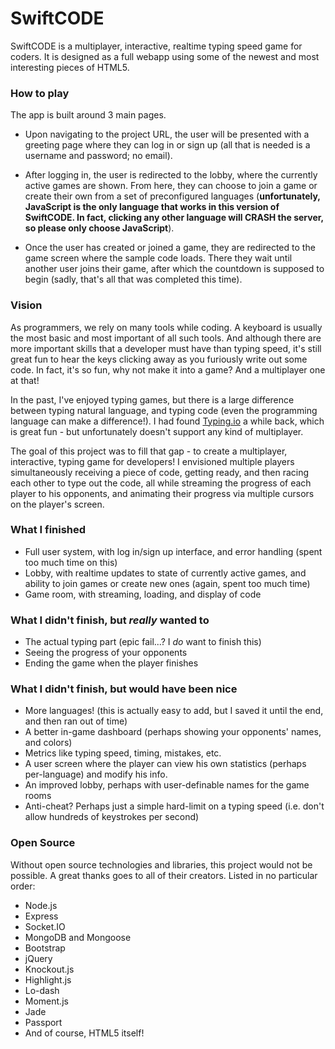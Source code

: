 # SwiftCODE

SwiftCODE is a multiplayer, interactive, realtime typing speed game
for coders. It is designed as a full webapp using some of the newest and most
interesting pieces of HTML5.

### How to play

The app is built around 3 main pages.

- Upon navigating to the project URL, the user will be presented with a greeting
  page where they can log in or sign up (all that is needed is a username and
  password; no email).

- After logging in, the user is redirected to the lobby, where the currently
  active games are shown. From here, they can choose to join a game or create
  their own from a set of preconfigured languages (**unfortunately, JavaScript
  is the only language that works in this version of SwiftCODE. In fact,
  clicking any other language will CRASH the server, so please only choose
  JavaScript**).

- Once the user has created or joined a game, they are redirected to the game
  screen where the sample code loads. There they wait until another user joins
  their game, after which the countdown is supposed to begin (sadly, that's all
  that was completed this time).

### Vision

As programmers, we rely on many tools while coding. A keyboard is
usually the most basic and most important of all such tools. And although there
are more important skills that a developer must have than typing speed, it's
still great fun to hear the keys clicking away as you furiously write out some
code. In fact, it's so fun, why not make it into a game? And a multiplayer one
at that!

In the past, I've enjoyed typing games, but there is a large difference between
typing natural language, and typing code (even the programming language can make
a difference!). I had found [Typing.io](http://typing.io/) a while back, which
is great fun - but unfortunately doesn't support any kind of multiplayer.

The goal of this project was to fill that gap - to create a multiplayer,
interactive, typing game for developers! I envisioned multiple players
simultaneously receiving a piece of code, getting ready, and then racing each
other to type out the code, all while streaming the progress of each player to
his opponents, and animating their progress via multiple cursors on the player's
screen.

### What I finished

- Full user system, with log in/sign up interface, and error handling (spent too
  much time on this)
- Lobby, with realtime updates to state of currently active games, and ability
  to join games or create new ones (again, spent too much time)
- Game room, with streaming, loading, and display of code

### What I didn't finish, but _really_ wanted to

- The actual typing part (epic fail...? I _do_ want to finish this)
- Seeing the progress of your opponents
- Ending the game when the player finishes

### What I didn't finish, but would have been nice

- More languages! (this is actually easy to add, but I saved it until the end,
  and then ran out of time)
- A better in-game dashboard (perhaps showing your opponents' names, and colors)
- Metrics like typing speed, timing, mistakes, etc.
- A user screen where the player can view his own statistics (perhaps
  per-language) and modify his info.
- An improved lobby, perhaps with user-definable names for the game rooms
- Anti-cheat? Perhaps just a simple hard-limit on a typing speed (i.e. don't
  allow hundreds of keystrokes per second)

### Open Source

Without open source technologies and libraries, this project
would not be possible. A great thanks goes to all of their creators. Listed in
no particular order:

- Node.js
- Express
- Socket.IO
- MongoDB and Mongoose
- Bootstrap
- jQuery
- Knockout.js
- Highlight.js
- Lo-dash
- Moment.js
- Jade
- Passport
- And of course, HTML5 itself!

